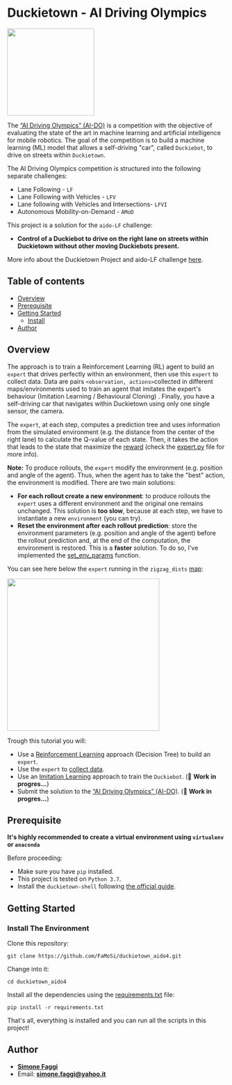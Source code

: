 # Duckietown - AI Driving Olympics
<a href="http://aido.duckietown.org"><img width="200" src="https://www.duckietown.org/wp-content/uploads/2018/12/AIDO_no_text-e1544555660271.png"/></a>

The [“AI Driving Olympics” (AI-DO)](http://aido.duckietown.org/) is a competition with the objective of 
evaluating the state of the art in machine learning and artificial intelligence for mobile robotics.
The goal of the competition is to build a machine learning (ML) model that allows a self-driving "car", called `Duckiebot`, to drive on streets within `Duckietown`.

The AI Driving Olympics competition is structured into the following separate challenges:
* Lane Following - `LF` 
* Lane Following with Vehicles - `LFV`
* Lane following with Vehicles and Intersections- `LFVI`
* Autonomous Mobility-on-Demand - `AMoD`

This project is a solution for the `aido-LF` challenge: 
* **Control of a Duckiebot to drive on the right lane on streets within Duckietown without other moving Duckiebots present.**

More info about the Duckietown Project and aido-LF challenge [here](http://aido.duckietown.org/).

## Table of contents
* [Overview](#overview)
* [Prerequisite](#prerequisite) 
* [Getting Started](#getting-started)
    * [Install](#install)
* [Author](#author)

## Overview

The approach is to train a Reinforcement Learning (RL) agent to build an `expert` that drives 
perfectly within an environment, then use this `expert` to collect data. 
Data are pairs `<observation, actions>`collected in different maps/environments used to train an agent that imitates the expert's behaviour (Imitation Learning / Behavioural Cloning) .
Finally, you have a self-driving car that navigates within Duckietown using only one single sensor, the camera.

The `expert`, at each step, computes a prediction tree 
and uses information from the simulated environment (e.g. the distance from the center of the right lane) 
to calculate the Q-value of each state. Then, it takes the action that leads to the state that maximize the [reward](https://github.com/FaMoSi/Duckietown-Aido4/blob/6d05e3ef26ccde7283a6f4d97e3ace311565865a/exper_RL/expert.py#L164) 
(check the [expert.py](expert_RL/expert.py) file for more info).

**Note:** To produce rollouts, the `expert` modify the environment (e.g. position and angle of the agent). 
Thus, when the agent has to take the "best" action, the environment is modified.
There are two main solutions:
* **For each rollout create a new environment**: 
to produce rollouts the `expert` uses a different environment and the original one remains unchanged. 
This solution is **too slow**, because at each step, we have to instantiate a new `environment` (you can try). 
* **Reset the environment after each rollout prediction**: store the environment parameters (e.g. position and angle of the agent)
before the rollout prediction and, at the end of the computation,
the environment is restored. This is a **faster** solution. 
To do so, I've implemented the [set_env_params](https://github.com/FaMoSi/Duckietown-Aido4/blob/6d05e3ef26ccde7283a6f4d97e3ace311565865a/expert_RL/gym_duckietown/simulator.py#L609) 
function.

You can see here below the `expert` running in the `zigzag_dists` [map](https://github.com/FaMoSi/Duckietown-Aido4/blob/master/expert_RL/maps/zigzag_dists.yaml):

<img width="350" height="350" src="expert_RL/media/gifs/duckie.gif">

Trough this tutorial you will:
* Use a [Reinforcement Learning](expert_RL) approach (Decision Tree) to build an `expert`.
* Use the `expert` to [collect data](duckiebot_IL/collect_data.py).
* Use an [Imitation Learning](duckiebot_IL) approach to train the `Duckiebot`. (:construction_worker: **Work in progres...**)
* Submit the solution to the [“AI Driving Olympics” (AI-DO)](http://aido.duckietown.org/). (:construction_worker: **Work in progres...**)

## Prerequisite
**It's highly recommended to create a virtual environment using `virtualenv` or `anaconda`**

Before proceeding:
* Make sure you have `pip` installed.
* This project is tested on `Python 3.7`.
* Install the `duckietown-shell` following [the official guide](https://github.com/duckietown/duckietown-shell/blob/daffy-aido4/README.md).

## Getting Started
### Install The Environment

Clone this repository:
```
git clone https://github.com/FaMoSi/duckietown_aido4.git
```

Change into it:
```
cd duckietown_aido4
```

Install all the dependencies using the [requirements.txt](requirements.txt) file:

```
pip install -r requirements.txt
```

That's all, everything is installed and you can run all the scripts in this project!

## Author
* **[Simone Faggi](https://github.com/FaMoSi)**
* Email: **simone.faggi@yahoo.it**




